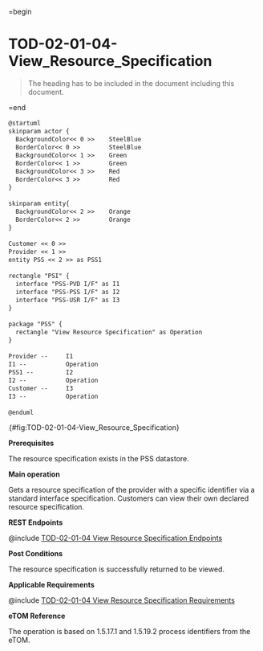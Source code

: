 =begin

# TOD-02-01-04-View_Resource_Specification

> The heading has to be included in the document including this document.

=end

```plantuml
@startuml
skinparam actor {
  BackgroundColor<< 0 >> 	SteelBlue
  BorderColor<< 0 >> 		SteelBlue
  BackgroundColor<< 1 >> 	Green
  BorderColor<< 1 >> 		Green
  BackgroundColor<< 3 >> 	Red
  BorderColor<< 3 >> 		Red
}

skinparam entity{
  BackgroundColor<< 2 >> 	Orange
  BorderColor<< 2 >> 		Orange
}

Customer << 0 >>
Provider << 1 >>
entity PSS << 2 >> as PSS1

rectangle "PSI" {
  interface "PSS-PVD I/F" as I1
  interface "PSS-PSS I/F" as I2
  interface "PSS-USR I/F" as I3
}

package "PSS" {
  rectangle "View Resource Specification" as Operation
}

Provider --	    I1
I1 --           Operation
PSS1 --         I2
I2 --           Operation
Customer --     I3
I3 --           Operation

@enduml

```

![**TOD-02-01-04**: View Resource Specification](../../common/pixel.png){#fig:TOD-02-01-04-View_Resource_Specification}

**Prerequisites**

The resource specification exists in the PSS datastore.

**Main operation**

Gets a resource specification of the provider with a specific identifier via a standard interface specification.
Customers can view their own declared resource specification.

**REST Endpoints**

@include [TOD-02-01-04 View Resource Specification Endpoints](endpoints/TOD-02-01-04-View_Resource_Specification-endpoints.md)

**Post Conditions**

The resource specification is successfully returned to be viewed.

**Applicable Requirements**

@include [TOD-02-01-04 View Resource Specification Requirements](requirements/TOD-02-01-04-View_Resource_Specification-requirements.md)

**eTOM Reference**

The operation is based on 1.5.17.1 and 1.5.19.2 process identifiers from the eTOM.
